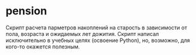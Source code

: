 # pension
Скрипт расчета парметров накоплений на старость в зависимости от пола, возраста и ожидаемых лет дожития.
Скрипт написал исключительно в учебных целях (освоение Python), но, возможно, для кого-то окажется полезным.
